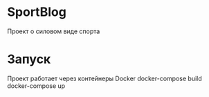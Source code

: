 # SportBlog
Проект о силовом виде спорта
# Запуск
Проект работает через контейнеры Docker
docker-compose build
docker-compose up
